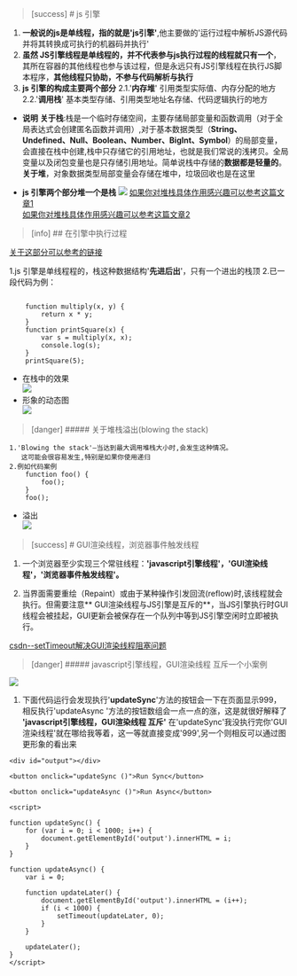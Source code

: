 >[success] # js 引擎
1. **一般说的js是单线程，指的就是'js引擎'**,他主要做的'运行过程中解析JS源代码并将其转换成可执行的机器码并执行'
2. **虽然 JS引擎线程是单线程的，并不代表参与js执行过程的线程就只有一个**，其所在容器的其他线程也参与该过程，但是永远只有JS引擎线程在执行JS脚本程序，**其他线程只协助，不参与代码解析与执行**
3. **js 引擎的构成主要两个部分**
    2.1.'**内存堆**' 引用类型实际值、内存分配的地方
    2.2.'**调用栈**' 基本类型存储、引用类型地址名存储、代码逻辑执行的地方
* **说明**
**关于栈**:栈是一个临时存储空间，主要存储局部变量和函数调用（对于全局表达式会创建匿名函数并调用）,对于基本数据类型（**String、Undefined、Null、Boolean、Number、BigInt、Symbol**）的局部变量，会直接在栈中创建,栈中只存储它的引用地址，也就是我们常说的浅拷贝。全局变量以及闭包变量也是只存储引用地址。简单说栈中存储的**数据都是轻量的**。
**关于堆**，对象数据类型局部变量会存储在堆中，垃圾回收也是在这里



*  **js 引擎两个部分堆一个是栈** 
    ![](https://img.kancloud.cn/69/03/69032ccd4d553996f855bf9ba2d00a88_700x525.png)
[如果你对堆栈具体作用感兴趣可以参考这篇文章1](https://juejin.cn/post/6844903908452597768#heading-16)  
[如果你对堆栈具体作用感兴趣可以参考这篇文章2](https://kaiwu.lagou.com/course/courseInfo.htm?courseId=180#/detail/pc?id=3183)

>[info] ## 在引擎中执行过程

[关于这部分可以参考的链接](https://blog.sessionstack.com/how-does-javascript-actually-work-part-1-b0bacc073cf)

1.js 引擎是单线程程的，栈这种数据结构'**先进后出**'，只有一个进出的栈顶
2.已一段代码为例：
~~~

    function multiply(x, y) {
        return x * y;
    }
    function printSquare(x) {
        var s = multiply(x, x);
        console.log(s);
    }
    printSquare(5);

~~~

*   在栈中的效果  
    ![](https://img.kancloud.cn/40/4c/404c82ef303202195b60ef3fdb797aa3_700x525.png)
*   形象的动态图  
    ![](https://img.kancloud.cn/04/b6/04b6fe1451baecaa1a6771833dc50476_700x294.gif)

>[danger] ##### 关于堆栈溢出(blowing the stack)

~~~
1.'Blowing the stack'—当达到最大调用堆栈大小时,会发生这种情况。
   这可能会很容易发生,特别是如果你使用递归
2.例如代码案例
    function foo() {
        foo();
    }
    foo();

~~~

*   溢出  
    ![](https://img.kancloud.cn/6e/3e/6e3eb46acc222e966b09706d1e75e60f_700x525.png)

>[success] # GUI渲染线程，浏览器事件触发线程

1. 一个浏览器至少实现三个常驻线程：**'javascript引擎线程'，'GUI渲染线程'，'浏览器事件触发线程'。**


2. 当界面需要重绘（Repaint）或由于某种操作引发回流(reflow)时,该线程就会执行。但需要注意** GUI渲染线程与JS引擎是互斥的**，当JS引擎执行时GUI线程会被挂起，GUI更新会被保存在一个队列中等到JS引擎空闲时立即被执行。


[csdn--setTimeout解决GUI渲染线程阻塞问题](https://blog.csdn.net/qq_26222859/article/details/77622222)

>[danger] ##### javascript引擎线程，GUI渲染线程 互斥一个小案例

![](https://img.kancloud.cn/e5/d8/e5d8d68f8f6196e00ee6285ae0668e62_657x351.png)

1. 下面代码运行会发现执行'**updateSync**'方法的按钮会一下在页面显示999，相反执行'updateAsync '方法的按钮数组会一点一点的涨，这是就很好解释了 **'javascript引擎线程，GUI渲染线程 互斥'** 在'updateSync'我没执行完你'GUI渲染线程'就在哪给我等着，这一等就直接变成'999',另一个则相反可以通过图更形象的看出来


~~~
<div id="output"></div>

<button onclick="updateSync ()">Run Sync</button>

<button onclick="updateAsync ()">Run Async</button>

<script>

function updateSync() {
    for (var i = 0; i < 1000; i++) {
        document.getElementById('output').innerHTML = i;
    }
}

function updateAsync() {
    var i = 0;

    function updateLater() {
        document.getElementById('output').innerHTML = (i++);
        if (i < 1000) {
            setTimeout(updateLater, 0);
        }
    }

    updateLater();
}
</script>

~~~